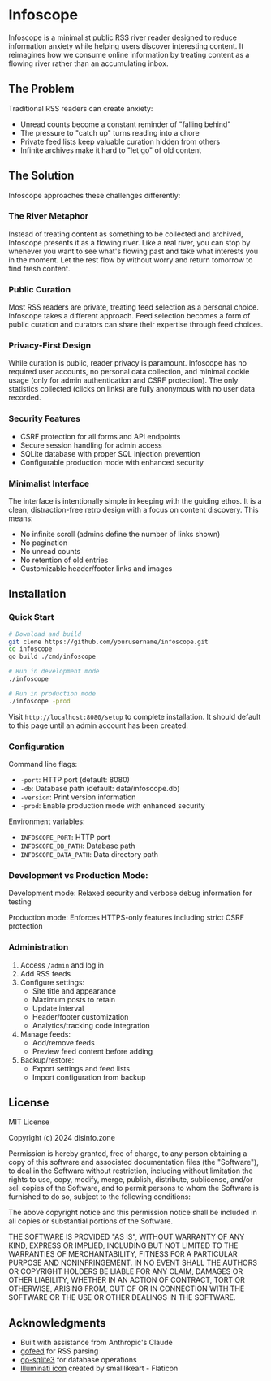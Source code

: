 # Infoscope

Infoscope is a minimalist public RSS river reader designed to reduce information anxiety while helping users discover interesting content. It reimagines how we consume online information by treating content as a flowing river rather than an accumulating inbox.

## The Problem

Traditional RSS readers can create anxiety:
- Unread counts become a constant reminder of "falling behind"
- The pressure to "catch up" turns reading into a chore 
- Private feed lists keep valuable curation hidden from others
- Infinite archives make it hard to "let go" of old content

## The Solution

Infoscope approaches these challenges differently:

### The River Metaphor
Instead of treating content as something to be collected and archived, Infoscope presents it as a flowing river. Like a real river, you can stop by whenever you want to see what's flowing past and take what interests you in the moment. Let the rest flow by without worry and return tomorrow to find fresh content.

### Public Curation
Most RSS readers are private, treating feed selection as a personal choice. Infoscope takes a different approach. Feed selection becomes a form of public curation and curators can share their expertise through feed choices.

### Privacy-First Design
While curation is public, reader privacy is paramount. Infoscope has no required user accounts, no personal data collection, and minimal cookie usage (only for admin authentication and CSRF protection). The only statistics collected (clicks on links) are fully anonymous with no user data recorded.

### Security Features
- CSRF protection for all forms and API endpoints
- Secure session handling for admin access
- SQLite database with proper SQL injection prevention
- Configurable production mode with enhanced security

### Minimalist Interface
The interface is intentionally simple in keeping with the guiding ethos. It is a clean, distraction-free retro design with a focus on content discovery. This means:
- No infinite scroll (admins define the number of links shown)
- No pagination
- No unread counts
- No retention of old entries
- Customizable header/footer links and images

## Installation

### Quick Start
```bash
# Download and build
git clone https://github.com/yourusername/infoscope.git
cd infoscope
go build ./cmd/infoscope

# Run in development mode
./infoscope

# Run in production mode
./infoscope -prod
```

Visit `http://localhost:8080/setup` to complete installation. It should default to this page until an admin account has been created.

### Configuration

Command line flags:
- `-port`: HTTP port (default: 8080)
- `-db`: Database path (default: data/infoscope.db)
- `-version`: Print version information
- `-prod`: Enable production mode with enhanced security

Environment variables:
- `INFOSCOPE_PORT`: HTTP port
- `INFOSCOPE_DB_PATH`: Database path
- `INFOSCOPE_DATA_PATH`: Data directory path

### Development vs Production Mode:

Development mode: Relaxed security and verbose debug information for testing

Production mode: Enforces HTTPS-only features including strict CSRF protection

### Administration

1. Access `/admin` and log in
2. Add RSS feeds
3. Configure settings:
   - Site title and appearance
   - Maximum posts to retain
   - Update interval
   - Header/footer customization
   - Analytics/tracking code integration
4. Manage feeds:
   - Add/remove feeds
   - Preview feed content before adding
5. Backup/restore:
   - Export settings and feed lists
   - Import configuration from backup

## License

MIT License

Copyright (c) 2024 disinfo.zone

Permission is hereby granted, free of charge, to any person obtaining a copy
of this software and associated documentation files (the "Software"), to deal
in the Software without restriction, including without limitation the rights
to use, copy, modify, merge, publish, distribute, sublicense, and/or sell
copies of the Software, and to permit persons to whom the Software is
furnished to do so, subject to the following conditions:

The above copyright notice and this permission notice shall be included in all
copies or substantial portions of the Software.

THE SOFTWARE IS PROVIDED "AS IS", WITHOUT WARRANTY OF ANY KIND, EXPRESS OR
IMPLIED, INCLUDING BUT NOT LIMITED TO THE WARRANTIES OF MERCHANTABILITY,
FITNESS FOR A PARTICULAR PURPOSE AND NONINFRINGEMENT. IN NO EVENT SHALL THE
AUTHORS OR COPYRIGHT HOLDERS BE LIABLE FOR ANY CLAIM, DAMAGES OR OTHER
LIABILITY, WHETHER IN AN ACTION OF CONTRACT, TORT OR OTHERWISE, ARISING FROM,
OUT OF OR IN CONNECTION WITH THE SOFTWARE OR THE USE OR OTHER DEALINGS IN THE
SOFTWARE.


## Acknowledgments

- Built with assistance from Anthropic's Claude
- [gofeed](https://github.com/mmcdole/gofeed) for RSS parsing
- [go-sqlite3](https://github.com/mattn/go-sqlite3) for database operations
- [Illuminati icon]((https://www.flaticon.com/free-icons/illuminati)) created by smalllikeart - Flaticon